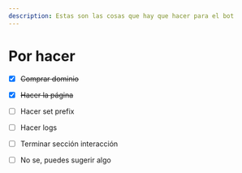 ```yaml
---
description: Estas son las cosas que hay que hacer para el bot
---
```


# Por hacer

* [x] ~~Comprar dominio~~
* [x] ~~Hacer la página~~
* [ ] Hacer set prefix
* [ ] Hacer logs
* [ ] Terminar sección interacción
* [ ] No se, puedes sugerir algo 

